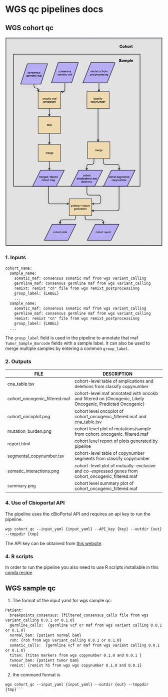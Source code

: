 # WGS qc pipelines docs

## WGS cohort qc
![cohort_qc](workflow_images/wgs_cohort_qc.png )
### 1. Inputs
```
cohort_name:
  sample_name:
    somatic_maf: consensus somatic maf from wgs variant_calling
    germline_maf: consensus germline maf from wgs variant_calling
    remixt: remixt "cn" file from wgs remixt_postprocessinng
    group_label: {LABEL}
    ...
  sample_name:
    somatic_maf: consensus somatic maf from wgs variant_calling
    germline_maf: consensus germline maf from wgs variant_calling
    remixt: remixt "cn" file from wgs remixt_postprocessinng
    group_label: {LABEL}
  ...
```

The `group_label` field is used in the pipeline to annotate that maf `Tumor_Sample_Barcode` fields with a sample label. It can also be used to merge multiple samples by entering a common `group_label`.

### 2. Outputs
| FILE                          | DESCRIPTION                                                                                               |
|-------------------------------|-----------------------------------------------------------------------------------------------------------|
| cna_table.tsv                 |  cohort-level table of amplications and deletions from classify copynumber                                |
| cohort_oncogenic_filtered.maf | cohort-level maf annotated with oncokb and filtered on {Oncogenic, Likely Oncogenic, Predicted Oncogenic} |
| cohort_oncoplot.png           | cohort level oncoplot of  cohort_oncogenic_filtered.maf and cna_table.tsv                                 |
| mutation_burden.png           | cohort level plot of mutations/sample from  cohort_oncogenic_filtered.maf                                 |
| report.html                   | cohort level report of plots generated by pipeline                                                        |
| segmental_copynumber.tsv      | cohort-level table of copynumber segments from classify copynumber                                        |
| somatic_interactions.png      | cohort-level plot of mutually-exclusive and co-expressed genes from cohort_oncogenic_filtered.maf         |
| summary.png                   | cohort level summary plot of cohort_oncogenic_filtered.maf                                                |



### 4. Use of Cbioportal API
The pipeline uses the cBioPortal API and requires an api key to run the pipeline.
``` 
wgs cohort_qc --input_yaml {input_yaml} --API_key {key} --outdir {out} --tmppdir {tmp}
```
The API key can be obtained from [this website](https://docs.cbioportal.org/6.-web-api-and-clients/api-and-api-clients).

### 4. R scripts 

In order to run the pipeline you also need to use R scripts installable in this [conda recipe](https://github.com/shahcompbio/conda-recipes/tree/master/pseudo_bulk_qc_html_report)


## WGS sample qc
1. The format of the input yaml for wgs sample qc:
```
Patient:
  breakpoints_consensus: {filtered_consensus_calls file from wgs variant_calling 0.0.1 or 0.1.0}
  germline_calls:  {germline vcf or maf from wgs variant calling 0.0.1 or 0.1.0}
  normal_bam: {patient normal bam}
  roh: {roh from wgs variant_calling 0.0.1 or 0.1.0}
  somatic_calls:  {germline vcf or maf from wgs variant calling 0.0.1 or 0.1.0}
  titan: {titan markers from wgs copynumber 0.1.0 and 0.0.1 }
  tumour_bam: {patient tumor bam}
  remixt: {remixt h5 from wgs wgs copynumber 0.1.0 and 0.0.1}
```

2. the command format is

```
wgs cohort_qc --input_yaml {input_yaml} --outdir {out} --tmppdir {tmp}```